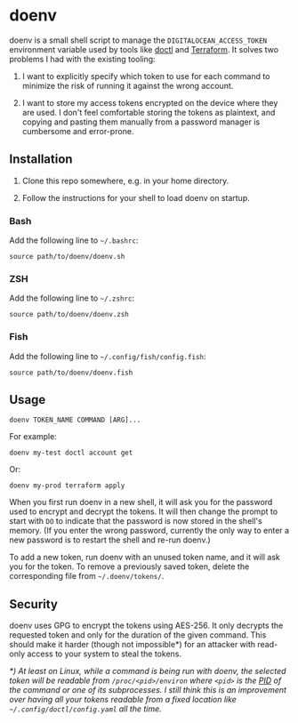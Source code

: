# doenv

doenv is a small shell script to manage the `DIGITALOCEAN_ACCESS_TOKEN` environment variable used by tools like [doctl](https://github.com/digitalocean/doctl) and [Terraform](https://www.terraform.io/docs/providers/do/index.html). It solves two problems I had with the existing tooling:

1. I want to explicitly specify which token to use for each command to minimize the risk of running it against the wrong account.

2. I want to store my access tokens encrypted on the device where they are used. I don't feel comfortable storing the tokens as plaintext, and copying and pasting them manually from a password manager is cumbersome and error-prone.

## Installation

1. Clone this repo somewhere, e.g. in your home directory.

2. Follow the instructions for your shell to load doenv on startup.

### Bash

Add the following line to `~/.bashrc`:

```
source path/to/doenv/doenv.sh
```

### ZSH

Add the following line to `~/.zshrc`:

```
source path/to/doenv/doenv.zsh
```

### Fish

Add the following line to `~/.config/fish/config.fish`:

```
source path/to/doenv/doenv.fish
```

## Usage

```
doenv TOKEN_NAME COMMAND [ARG]...
```

For example:

```
doenv my-test doctl account get
```

Or:

```
doenv my-prod terraform apply
```

When you first run doenv in a new shell, it will ask you for the password used to encrypt and decrypt the tokens. It will then change the prompt to start with `DO` to indicate that the password is now stored in the shell's memory. (If you enter the wrong password, currently the only way to enter a new password is to restart the shell and re-run doenv.)

To add a new token, run doenv with an unused token name, and it will ask you for the token. To remove a previously saved token, delete the corresponding file from `~/.doenv/tokens/`.

## Security

doenv uses GPG to encrypt the tokens using AES-256. It only decrypts the requested token and only for the duration of the given command. This should make it harder (though not impossible*) for an attacker with read-only access to your system to steal the tokens.

_*) At least on Linux, while a command is being run with doenv, the selected token will be readable from `/proc/<pid>/environ` where `<pid>` is the [PID](https://en.wikipedia.org/wiki/Process_identifier) of the command or one of its subprocesses. I still think this is an improvement over having all your tokens readable from a fixed location like `~/.config/doctl/config.yaml` all the time._
